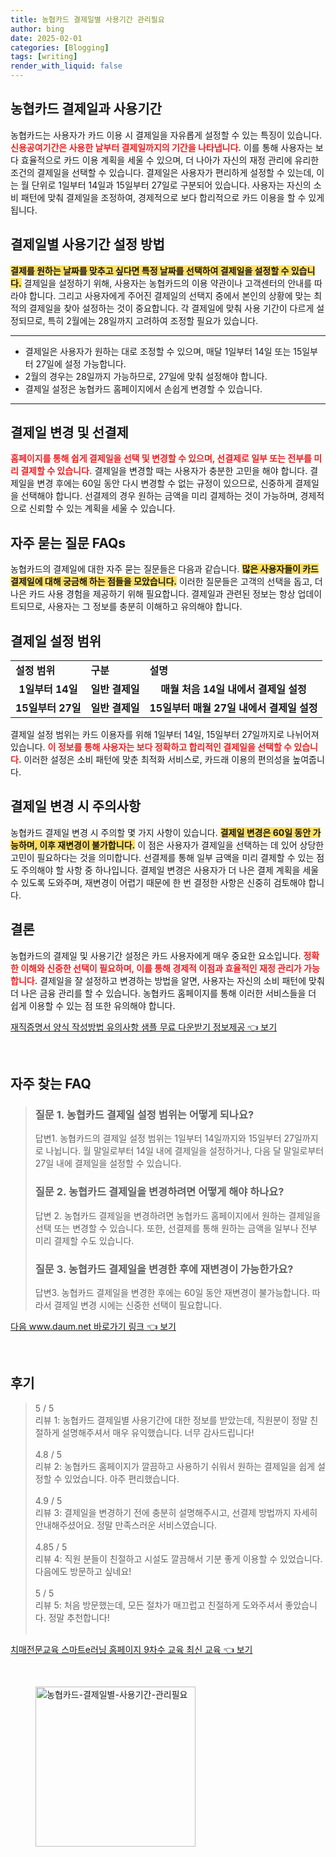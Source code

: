 ```yaml
---
title: 농협카드 결제일별 사용기간 관리필요
author: bing
date: 2025-02-01
categories: [Blogging]
tags: [writing]
render_with_liquid: false
---
```



<h2 id='농협카드 결제일과 사용기간'>농협카드 결제일과 사용기간</h2>

<p>농협카드는 사용자가 카드 이용 시 결제일을 자유롭게 설정할 수 있는 특징이 있습니다. <b><span style="color: #ee2323;">신용공여기간은 사용한 날부터 결제일까지의 기간을 나타냅니다.</span></b> 이를 통해 사용자는 보다 효율적으로 카드 이용 계획을 세울 수 있으며, 더 나아가 자신의 재정 관리에 유리한 조건의 결제일을 선택할 수 있습니다. 결제일은 사용자가 편리하게 설정할 수 있는데, 이는 월 단위로 1일부터 14일과 15일부터 27일로 구분되어 있습니다. 사용자는 자신의 소비 패턴에 맞춰 결제일을 조정하여, 경제적으로 보다 합리적으로 카드 이용을 할 수 있게 됩니다.</p>

<h2 id='결제일별 사용기간 설정 방법'>결제일별 사용기간 설정 방법</h2>

<p><b><span style="background-color: #ffe066;">결제를 원하는 날짜를 맞추고 싶다면 특정 날짜를 선택하여 결제일을 설정할 수 있습니다.</span></b> 결제일을 설정하기 위해, 사용자는 농협카드의 이용 약관이나 고객센터의 안내를 따라야 합니다. 그리고 사용자에게 주어진 결제일의 선택지 중에서 본인의 상황에 맞는 최적의 결제일을 찾아 설정하는 것이 중요합니다. 각 결제일에 맞춰 사용 기간이 다르게 설정되므로, 특히 2월에는 28일까지 고려하여 조정할 필요가 있습니다.</p>

<hr />

<ul>
    <li>결제일은 사용자가 원하는 대로 조정할 수 있으며, 매달 1일부터 14일 또는 15일부터 27일에 설정 가능합니다.</li>
    <li>2월의 경우는 28일까지 가능하므로, 27일에 맞춰 설정해야 합니다.</li>
    <li>결제일 설정은 농협카드 홈페이지에서 손쉽게 변경할 수 있습니다.</li>
</ul>

<hr />

<h2 id='결제일 변경 및 선결제'>결제일 변경 및 선결제</h2>

<p><b><span style="color: #ee2323;">홈페이지를 통해 쉽게 결제일을 선택 및 변경할 수 있으며, 선결제로 일부 또는 전부를 미리 결제할 수 있습니다.</span></b> 결제일을 변경할 때는 사용자가 충분한 고민을 해야 합니다. 결제일을 변경 후에는 60일 동안 다시 변경할 수 없는 규정이 있으므로, 신중하게 결제일을 선택해야 합니다. 선결제의 경우 원하는 금액을 미리 결제하는 것이 가능하며, 경제적으로 신뢰할 수 있는 계획을 세울 수 있습니다.</p>

<h2 id='자주 묻는 질문 FAQs'>자주 묻는 질문 FAQs</h2>

<p>농협카드의 결제일에 대한 자주 묻는 질문들은 다음과 같습니다. <b><span style="background-color: #ffe066;">많은 사용자들이 카드 결제일에 대해 궁금해 하는 점들을 모았습니다.</span></b> 이러한 질문들은 고객의 선택을 돕고, 더 나은 카드 사용 경험을 제공하기 위해 필요합니다. 결제일과 관련된 정보는 항상 업데이트되므로, 사용자는 그 정보를 충분히 이해하고 유의해야 합니다.</p>

<h2 id='결제일 설정 범위'>결제일 설정 범위</h2>

<table>
    <tr>
        <td><b>설정 범위</b></td>
        <td><b>구분</b></td>
        <td><b>설명</b></td>
    </tr>
    <tr>
        <td style="text-align: center; height: 17px;"><b>1일부터 14일</b></td>
        <td style="text-align: center; height: 17px;"><b>일반 결제일</b></td>
        <td style="text-align: center; height: 17px;"><b>매월 처음 14일 내에서 결제일 설정</b></td>
    </tr>
    <tr>
        <td style="text-align: center; height: 17px;"><b>15일부터 27일</b></td>
        <td style="text-align: center; height: 17px;"><b>일반 결제일</b></td>
        <td style="text-align: center; height: 17px;"><b>15일부터 매월 27일 내에서 결제일 설정</b></td>
    </tr>
</table>

<p>결제일 설정 범위는 카드 이용자를 위해 1일부터 14일, 15일부터 27일까지로 나뉘어져 있습니다. <b><span style="color: #ee2323;">이 정보를 통해 사용자는 보다 정확하고 합리적인 결제일을 선택할 수 있습니다.</span></b> 이러한 설정은 소비 패턴에 맞춘 최적화 서비스로, 카드래 이용의 편의성을 높여줍니다.</p>

<h2 id='결제일 변경 시 주의사항'>결제일 변경 시 주의사항</h2>

<p>농협카드 결제일 변경 시 주의할 몇 가지 사항이 있습니다. <b><span style="background-color: #ffe066;">결제일 변경은 60일 동안 가능하며, 이후 재변경이 불가합니다.</span></b> 이 점은 사용자가 결제일을 선택하는 데 있어 상당한 고민이 필요하다는 것을 의미합니다. 선결제를 통해 일부 금액을 미리 결제할 수 있는 점도 주의해야 할 사항 중 하나입니다. 결제일 변경은 사용자가 더 나은 결제 계획을 세울 수 있도록 도와주며, 재변경이 어렵기 때문에 한 번 결정한 사항은 신중히 검토해야 합니다.</p>

<h2 id='결론'>결론</h2>

<p>농협카드의 결제일 및 사용기간 설정은 카드 사용자에게 매우 중요한 요소입니다. <b><span style="color: #ee2323;">정확한 이해와 신중한 선택이 필요하며, 이를 통해 경제적 이점과 효율적인 재정 관리가 가능합니다.</span></b> 결제일을 잘 설정하고 변경하는 방법을 알면, 사용자는 자신의 소비 패턴에 맞춰 더 나은 금융 관리를 할 수 있습니다. 농협카드 홈페이지를 통해 이러한 서비스들을 더 쉽게 이용할 수 있는 점 또한 유의해야 합니다.</p>


<p><a class="click-button" title="재직증명서 양식 작성방법 유의사항 샘플 무료 다운받기 정보제공" href="https://afficreate.github.io/posts/%EC%9E%AC%EC%A7%81%EC%A6%9D%EB%AA%85%EC%84%9C-%EC%96%91%EC%8B%9D-%EC%9E%91%EC%84%B1%EB%B0%A9%EB%B2%95-%EC%9C%A0%EC%9D%98%EC%82%AC%ED%95%AD-%EC%83%98%ED%94%8C-%EB%AC%B4%EB%A3%8C-%EB%8B%A4%EC%9A%B4%EB%B0%9B%EA%B8%B0-%EC%A0%95%EB%B3%B4%EC%A0%9C%EA%B3%B5/" rel="dofollow">재직증명서 양식 작성방법 유의사항 샘플 무료 다운받기 정보제공 👈 보기</a></p><br>
<h2 id='자주_찾는_FAQ'>자주 찾는 FAQ</h2>
<div itemscope="" itemtype="https://schema.org/FAQPage"> 
<blockquote> 
<div itemscope="" itemprop="mainEntity" itemtype="https://schema.org/Question"> 
<h3 itemprop="name">질문 1. 농협카드 결제일 설정 범위는 어떻게 되나요?</h3> 
<div itemscope="" itemprop="acceptedAnswer" itemtype="https://schema.org/Answer"> 
<span itemprop="text"> 
<p>답변1. 농협카드의 결제일 설정 범위는 1일부터 14일까지와 15일부터 27일까지로 나뉩니다. 월 말일로부터 14일 내에 결제일을 설정하거나, 다음 달 말일로부터 27일 내에 결제일을 설정할 수 있습니다.</p> 
</span> 
</div> 
</div> 

<div itemscope="" itemprop="mainEntity" itemtype="https://schema.org/Question"> 
<h3 itemprop="name">질문 2. 농협카드 결제일을 변경하려면 어떻게 해야 하나요?</h3> 
<div itemscope="" itemprop="acceptedAnswer" itemtype="https://schema.org/Answer"> 
<span itemprop="text"> 
<p>답변 2. 농협카드 결제일을 변경하려면 농협카드 홈페이지에서 원하는 결제일을 선택 또는 변경할 수 있습니다. 또한, 선결제를 통해 원하는 금액을 일부나 전부 미리 결제할 수도 있습니다.</p> 
</span> 
</div> 
</div> 

<div itemscope="" itemprop="mainEntity" itemtype="https://schema.org/Question"> 
<h3 itemprop="name">질문 3. 농협카드 결제일을 변경한 후에 재변경이 가능한가요?</h3> 
<div itemscope="" itemprop="acceptedAnswer" itemtype="https://schema.org/Answer"> 
<span itemprop="text"> 
<p>답변3. 농협카드 결제일을 변경한 후에는 60일 동안 재변경이 불가능합니다. 따라서 결제일 변경 시에는 신중한 선택이 필요합니다.</p> 
</span> 
</div> 
</div> 

</blockquote> 
</div>
<p><a class="click-button" title="다음 www.daum.net 바로가기 링크" href="https://afficreate.github.io/posts/%EB%8B%A4%EC%9D%8C-www.daum.net-%EB%B0%94%EB%A1%9C%EA%B0%80%EA%B8%B0-%EB%A7%81%ED%81%AC/" rel="dofollow">다음 www.daum.net 바로가기 링크 👈 보기</a></p><br>
<h2 id='후기'>후기</h2>
<div itemscope itemtype="https://schema.org/Product">
  <blockquote>
  <div itemprop="review" itemscope itemtype="https://schema.org/Review">
      <div itemprop="reviewRating" itemscope itemtype="https://schema.org/Rating"> <span itemprop="ratingValue">5</span> / <span itemprop="bestRating">5</span> </div>
      <span itemprop="reviewBody">리뷰 1: 농협카드 결제일별 사용기간에 대한 정보를 받았는데, 직원분이 정말 친절하게 설명해주셔서 매우 유익했습니다. 너무 감사드립니다!</span>
  </div>
  <br>
  <div itemprop="review" itemscope itemtype="https://schema.org/Review">
      <div itemprop="reviewRating" itemscope itemtype="https://schema.org/Rating"> <span itemprop="ratingValue">4.8</span> / <span itemprop="bestRating">5</span> </div>
      <span itemprop="reviewBody">리뷰 2: 농협카드 홈페이지가 깔끔하고 사용하기 쉬워서 원하는 결제일을 쉽게 설정할 수 있었습니다. 아주 편리했습니다.</span>
  </div>
  <br>
  <div itemprop="review" itemscope itemtype="https://schema.org/Review">
      <div itemprop="reviewRating" itemscope itemtype="https://schema.org/Rating"> <span itemprop="ratingValue">4.9</span> / <span itemprop="bestRating">5</span> </div>
      <span itemprop="reviewBody">리뷰 3: 결제일을 변경하기 전에 충분히 설명해주시고, 선결제 방법까지 자세히 안내해주셨어요. 정말 만족스러운 서비스였습니다.</span>
  </div>
  <br>
  <div itemprop="review" itemscope itemtype="https://schema.org/Review">
      <div itemprop="reviewRating" itemscope itemtype="https://schema.org/Rating"> <span itemprop="ratingValue">4.85</span> / <span itemprop="bestRating">5</span> </div>
      <span itemprop="reviewBody">리뷰 4: 직원 분들이 친절하고 시설도 깔끔해서 기분 좋게 이용할 수 있었습니다. 다음에도 방문하고 싶네요!</span>
  </div>
  <br>
  <div itemprop="review" itemscope itemtype="https://schema.org/Review">
      <div itemprop="reviewRating" itemscope itemtype="https://schema.org/Rating"> <span itemprop="ratingValue">5</span> / <span itemprop="bestRating">5</span> </div>
      <span itemprop="reviewBody">리뷰 5: 처음 방문했는데, 모든 절차가 매끄럽고 친절하게 도와주셔서 좋았습니다. 정말 추천합니다!</span>
  </div>
  <br>
  </blockquote>
</div>
<p><a class="click-button" title="치매전문교육 스마트e러닝 홈페이지 9차수 교육 최신 교육" href="https://afficreate.github.io/posts/%EC%B9%98%EB%A7%A4%EC%A0%84%EB%AC%B8%EA%B5%90%EC%9C%A1-%EC%8A%A4%EB%A7%88%ED%8A%B8e%EB%9F%AC%EB%8B%9D-%ED%99%88%ED%8E%98%EC%9D%B4%EC%A7%80-9%EC%B0%A8%EC%88%98-%EA%B5%90%EC%9C%A1-%EC%B5%9C%EC%8B%A0-%EA%B5%90%EC%9C%A1/" rel="dofollow">치매전문교육 스마트e러닝 홈페이지 9차수 교육 최신 교육 👈 보기</a></p><br>
<figure class="image"><img src="https://afficreate.github.io/assets/img/thumbnail/농협카드-결제일별-사용기간-관리필요.webp" alt="농협카드-결제일별-사용기간-관리필요" width="256" height="256"></figure>